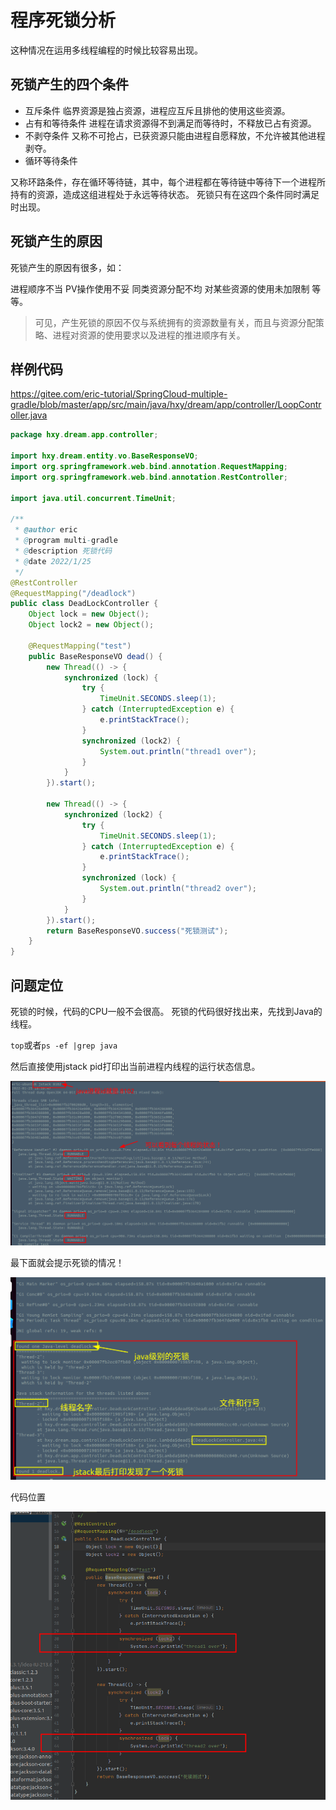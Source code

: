 程序死锁分析
============

这种情况在运用多线程编程的时候比较容易出现。



## 死锁产生的四个条件
- 互斥条件
临界资源是独占资源，进程应互斥且排他的使用这些资源。
- 占有和等待条件
进程在请求资源得不到满足而等待时，不释放已占有资源。
- 不剥夺条件
又称不可抢占，已获资源只能由进程自愿释放，不允许被其他进程剥夺。
- 循环等待条件

又称环路条件，存在循环等待链，其中，每个进程都在等待链中等待下一个进程所持有的资源，造成这组进程处于永远等待状态。
死锁只有在这四个条件同时满足时出现。

## 死锁产生的原因
死锁产生的原因有很多，如：

进程顺序不当
PV操作使用不妥
同类资源分配不均
对某些资源的使用未加限制
等等。

> 可见，产生死锁的原因不仅与系统拥有的资源数量有关，而且与资源分配策略、进程对资源的使用要求以及进程的推进顺序有关。

## 样例代码

https://gitee.com/eric-tutorial/SpringCloud-multiple-gradle/blob/master/app/src/main/java/hxy/dream/app/controller/LoopController.java

```java
package hxy.dream.app.controller;

import hxy.dream.entity.vo.BaseResponseVO;
import org.springframework.web.bind.annotation.RequestMapping;
import org.springframework.web.bind.annotation.RestController;

import java.util.concurrent.TimeUnit;

/**
 * @author eric
 * @program multi-gradle
 * @description 死锁代码
 * @date 2022/1/25
 */
@RestController
@RequestMapping("/deadlock")
public class DeadLockController {
    Object lock = new Object();
    Object lock2 = new Object();

    @RequestMapping("test")
    public BaseResponseVO dead() {
        new Thread(() -> {
            synchronized (lock) {
                try {
                    TimeUnit.SECONDS.sleep(1);
                } catch (InterruptedException e) {
                    e.printStackTrace();
                }
                synchronized (lock2) {
                    System.out.println("thread1 over");
                }
            }
        }).start();

        new Thread(() -> {
            synchronized (lock2) {
                try {
                    TimeUnit.SECONDS.sleep(1);
                } catch (InterruptedException e) {
                    e.printStackTrace();
                }
                synchronized (lock) {
                    System.out.println("thread2 over");
                }
            }
        }).start();
        return BaseResponseVO.success("死锁测试");
    }
}

```

## 问题定位

死锁的时候，代码的CPU一般不会很高。
死锁的代码很好找出来，先找到Java的线程。

`top`或者`ps -ef |grep java`

然后直接使用jstack pid打印出当前进程内线程的运行状态信息。

![](assets/20220125_191916_image.png)

最下面就会提示死锁的情况！

![](assets/20220125_192305_image.png)


代码位置

![](assets/20220125_214213_image.png)
